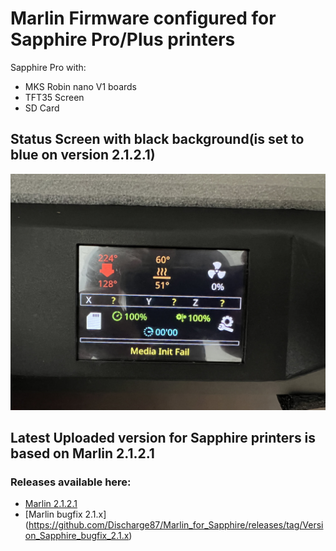 # Marlin Firmware configured for Sapphire Pro/Plus printers
Sapphire Pro with:
- MKS Robin nano V1 boards
- TFT35 Screen
- SD Card

## Status Screen with black background(is set to blue on version 2.1.2.1)

![alt text](https://github.com/Discharge87/Marlin_for_Sapphire/blob/main/Sapphire_status_display.jpg)

## Latest Uploaded version for Sapphire printers is based on Marlin 2.1.2.1

### Releases available here:
- [Marlin 2.1.2.1](https://github.com/Discharge87/Marlin_for_Sapphire/releases/tag/Version_Sapphire_2.1.2.1)
- [Marlin bugfix 2.1.x] (https://github.com/Discharge87/Marlin_for_Sapphire/releases/tag/Version_Sapphire_bugfix_2.1.x)
